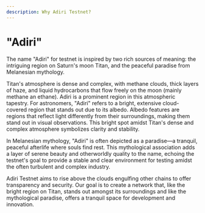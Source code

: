 ```yaml
---
description: Why Adiri Testnet?
---
```


# "Adiri"

The name "Adiri" for testnet is inspired by two rich sources of meaning: the intriguing region on Saturn's moon Titan, and the peaceful paradise from Melanesian mythology.

Titan's atmosphere is dense and complex, with methane clouds, thick layers of haze, and liquid hydrocarbons that flow freely on the moon  (mainly methane an ethane). Adiri is a prominent region in this atmospheric tapestry. For astronomers, "Adiri" refers to a bright, extensive cloud-covered region that stands out due to its albedo. Albedo features are regions that reflect light differently from their surroundings, making them stand out in visual observations. This bright spot amidst Titan's dense and complex atmosphere symbolizes clarity and stability.

In Melanesian mythology, "Adiri" is often depicted as a paradise—a tranquil, peaceful afterlife where souls find rest. This mythological association adds a layer of serene beauty and otherworldly quality to the name, echoing the testnet's goal to provide a stable and clear environment for testing amidst the often turbulent and complex industry.

Adiri Testnet aims to rise above the clouds engulfing other chains to offer transparency and security. Our goal is to create a network that, like the bright region on Titan, stands out amongst its surroundings and like the mythological paradise, offers a tranquil space for development and innovation.
